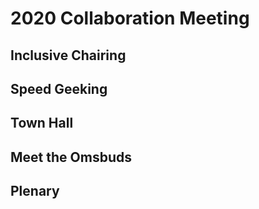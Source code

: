 # 2020 Collaboration Meeting 

## Inclusive Chairing

## Speed Geeking

## Town Hall

## Meet the Omsbuds

## Plenary
